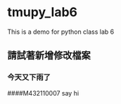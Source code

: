 # tmupy_lab6
This is a demo for python class lab 6

## 請試著新增修改檔案

### 今天又下雨了

####M432110007 say hi
